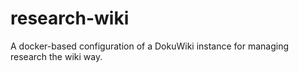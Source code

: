 # research-wiki
A docker-based configuration of a DokuWiki instance for managing research the wiki way.
